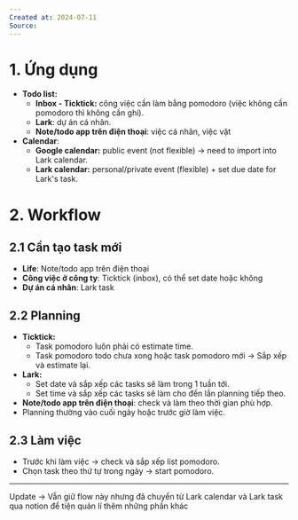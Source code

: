 ```yaml
---
Created at: 2024-07-11
Source:
---
```

# 1. Ứng dụng
- **Todo list:**
	- **Inbox - Ticktick:** công việc cần làm bằng pomodoro (việc không cần pomodoro thì không cần ghi).
	- **Lark**: dự án cá nhân.
	- **Note/todo app trên điện thoại**: việc cá nhân, việc vặt
- **Calendar**:
	- **Google calendar:** public event (not flexible) -> need to import into Lark calendar.
	- **Lark calendar:** personal/private event (flexible) + set due date for Lark's task.
# 2. Workflow
## 2.1 Cần tạo task mới
- **Life**: Note/todo app trên điện thoại
- **Công việc ở công ty**: Ticktick (inbox), có thể set date hoặc không 
- **Dự án cá nhân**: Lark task
## 2.2 Planning
- **Ticktick:** 
	- Task pomodoro luôn phải có estimate time.
	- Task pomodoro todo chưa xong hoặc task pomodoro mới -> Sắp xếp và estimate lại.
- **Lark:**
	- Set date và sắp xếp các tasks sẽ làm trong 1 tuần tới.
	- Set time và sắp xếp các tasks sẽ làm cho đến lần planning tiếp theo.
- **Note/todo app trên điện thoại**: check và làm theo thời gian phù hợp.
- Planning thường vào cuối ngày hoặc trước giờ làm việc.
## 2.3 Làm việc
- Trước khi làm việc -> check và sắp xếp list pomodoro.
- Chọn task theo thứ tự trong ngày -> start pomodoro.

---
Update -> Vẫn giữ flow này nhưng đã chuyển từ Lark calendar và Lark task qua notion để tiện quản lí thêm những phần khác